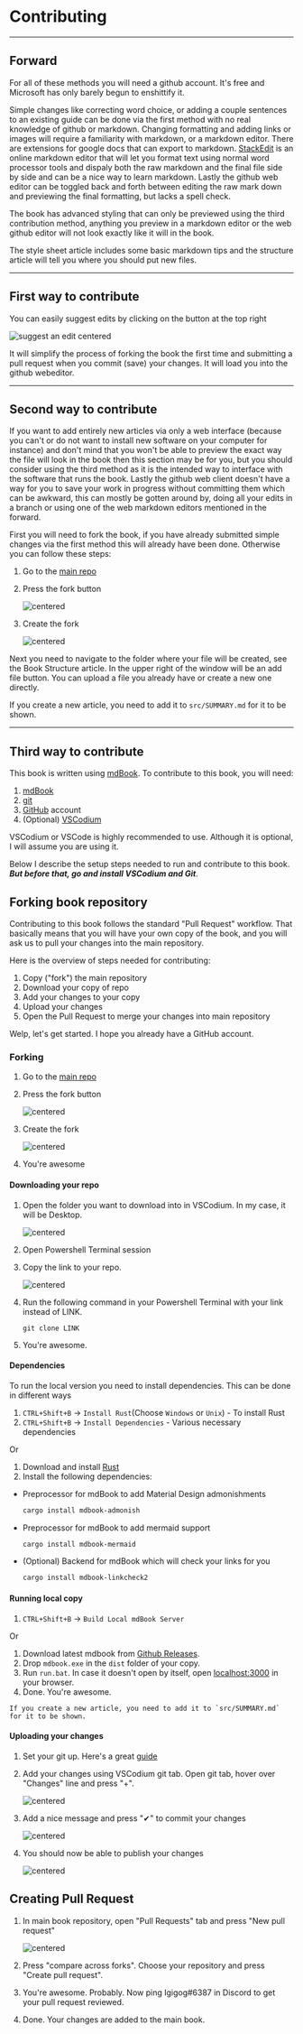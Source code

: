# Contributing

___
## Forward
For all of these methods you will need a github account. It's free and Microsoft has only barely begun to enshittify it.

Simple changes like correcting word choice, or adding a couple sentences to an existing guide can be done via the first method with no real knowledge of github or markdown. Changing formatting and adding links or images will require a familiarity with markdown, or a markdown editor. There are extensions for google docs that can export to markdown. [StackEdit](https://stackedit.io/) is an online markdown editor that will let you format text using normal word processor tools and dispaly both the raw markdown and the final file side by side and can be a nice way to learn markdown. Lastly the github web editor can be toggled back and forth between editing the raw mark down and previewing the final formatting, but lacks a spell check.

The book has advanced styling that can only be previewed using the third contribution method, anything you preview in a markdown editor or the web github editor will not look exactly like it will in the book.

The style sheet article includes some basic markdown tips and the structure article will tell you where you should put new files. 

___

## First way to contribute

You can easily suggest edits by clicking on the button at the top right

![suggest an edit centered](assets/images/suggest-an-edit.png)

It will simplify the process of forking the book the first time and submitting a pull request when you commit (save) your changes. It will load you into the github webeditor.  
___

## Second way to contribute

If you want to add entirely new articles via only a web interface (because you can't or do not want to install new software on your computer for instance) and don't mind that you won't be able to preview the exact way the file will look in the book then this section may be for you, but you should consider using the third method as it is the intended way to interface with the software that runs the book. Lastly the github web client doesn't have a way for you to save your work in progress without committing them which can be awkward, this can mostly be gotten around by, doing all your edits in a branch or using one of the web markdown editors mentioned in the forward. 

First you will need to fork the book, if you have already submitted simple changes via the first method this will already have been done. Otherwise you can follow these steps:

1. Go to the [main repo](https://github.com/Igigog/anomaly-modding-book)
2. Press the fork button

    ![centered](assets/images/3.PNG)

3. Create the fork

    ![centered](assets/images/4.PNG)

Next you need to navigate to the folder where your file will be created, see the Book Structure article. In the upper right of the window will be an add file button. You can upload a file you already have or create a new one directly.

If you create a new article, you need to add it to `src/SUMMARY.md` for it to be shown.




___

## Third way to contribute

This book is written using [mdBook](https://github.com/rust-lang/mdBook). To contribute to this book, you will need:

1. [mdBook](https://github.com/rust-lang/mdBook)
2. [git](https://gitforwindows.org/)
3. [GitHub](https://github.com/) account
4. (Optional) [VSCodium](https://vscodium.com/)

VSCodium or VSCode is highly recommended to use. Although it is optional, I will assume you are using it.

Below I describe the setup steps needed to run and contribute to this book. *__But before that, go and install VSCodium and Git__*.

## Forking book repository

Contributing to this book follows the standard "Pull Request" workflow. That basically means that you will have your own copy of the book, and you will ask us to pull your changes into the main repository.

Here is the overview of steps needed for contributing:

1. Copy ("fork") the main repository
2. Download your copy of repo
3. Add your changes to your copy
4. Upload your changes
5. Open the Pull Request to merge your changes into main repository

Welp, let's get started. I hope you already have a GitHub account.

### Forking

1. Go to the [main repo](https://github.com/Igigog/anomaly-modding-book)
2. Press the fork button

    ![centered](assets/images/3.PNG)

3. Create the fork

    ![centered](assets/images/4.PNG)

4. You're awesome

#### Downloading your repo

1. Open the folder you want to download into in VSCodium. In my case, it will be Desktop.

    ![centered](assets/images/5.PNG)

2. Open Powershell Terminal session
3. Copy the link to your repo.

    ![centered](assets/images/6.PNG)

4. Run the following command in your Powershell Terminal with your link instead of LINK.

    ```git
    git clone LINK
    ```

5. You're awesome.

#### Dependencies

To run the local version you need to install dependencies. This can be done in different ways

1. `CTRL+Shift+B` -> `Install Rust`(Choose `Windows` or `Unix`) - To install Rust
2. `CTRL+Shift+B` -> `Install Dependencies` - Various necessary dependencies

Or

1. Download and install [Rust](https://www.rust-lang.org/tools/install)
2. Install the following dependencies:

- Preprocessor for mdBook to add Material Design admonishments

    ```bash
    cargo install mdbook-admonish
    ```

- Preprocessor for mdBook to add mermaid support

    ```bash
    cargo install mdbook-mermaid
    ```

- (Optional) Backend for mdBook which will check your links for you

    ```bash
    cargo install mdbook-linkcheck2
    ```

#### Running local copy

1. `CTRL+Shift+B` -> `Build Local mdBook Server`

Or

1. Download latest mdbook from [Github Releases](https://github.com/rust-lang/mdBook/releases).
2. Drop `mdbook.exe` in the `dist` folder of your copy.
3. Run `run.bat`. In case it doesn't open by itself, open [localhost:3000](localhost:3000) in your browser.
4. Done. You're awesome.

```admonish warning
If you create a new article, you need to add it to `src/SUMMARY.md` for it to be shown.
```

#### Uploading your changes

1. Set your git up. Here's a great [guide](https://docs.github.com/en/get-started/quickstart/set-up-git)

2. Add your changes using VSCodium git tab. Open git tab, hover over "Changes" line and press "+".

    ![centered](assets/images/7.PNG)

3. Add a nice message and press "✔" to commit your changes

    ![centered](assets/images/8.PNG)

4. You should now be able to publish your changes

    ![centered](assets/images/9.PNG)

## Creating Pull Request

1. In main book repository, open "Pull Requests" tab and press "New pull request"

    ![centered](assets/images/10.PNG)

2. Press "compare across forks". Choose your repository and press "Create pull request".

3. You're awesome. Probably. Now ping Igigog#6387 in Discord to get your pull request reviewed.

4. Done. Your changes are added to the main book.
